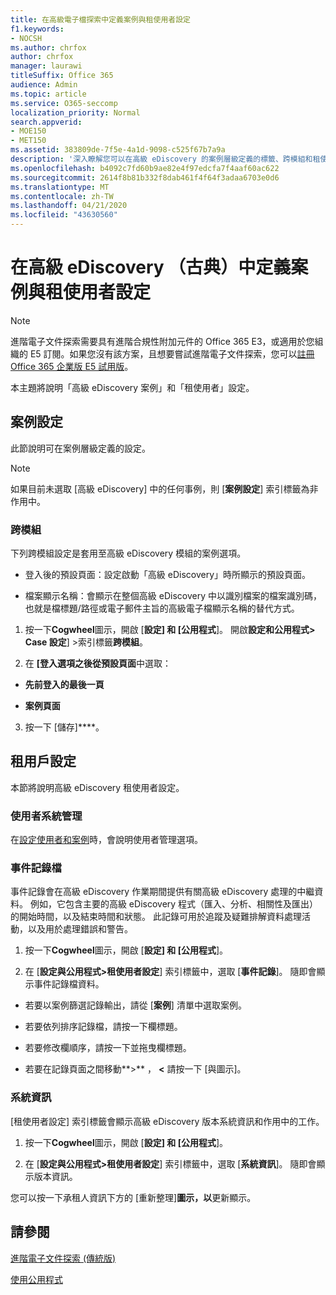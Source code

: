 ```yaml
---
title: 在高級電子檔探索中定義案例與租使用者設定
f1.keywords:
- NOCSH
ms.author: chrfox
author: chrfox
manager: laurawi
titleSuffix: Office 365
audience: Admin
ms.topic: article
ms.service: O365-seccomp
localization_priority: Normal
search.appverid:
- MOE150
- MET150
ms.assetid: 383809de-7f5e-4a1d-9098-c525f67b7a9a
description: '深入瞭解您可以在高級 eDiscovery 的案例層級定義的標籤、跨模組和租使用者設定。  '
ms.openlocfilehash: b4092c7fd60b9ae82e4f97edcfa7f4aaf60ac622
ms.sourcegitcommit: 2614f8b81b332f8dab461f4f64f3adaa6703e0d6
ms.translationtype: MT
ms.contentlocale: zh-TW
ms.lasthandoff: 04/21/2020
ms.locfileid: "43630560"
---
```

# <a name="define-case-and-tenant-settings-in-advanced-ediscovery-classic"></a>在高級 eDiscovery （古典）中定義案例與租使用者設定

> [!NOTE]
> 進階電子文件探索需要具有進階合規性附加元件的 Office 365 E3，或適用於您組織的 E5 訂閱。如果您沒有該方案，且想要嘗試進階電子文件探索，您可以[註冊 Office 365 企業版 E5 試用版](https://go.microsoft.com/fwlink/p/?LinkID=698279)。 
  
本主題將說明「高級 eDiscovery 案例」和「租使用者」設定。
  
## <a name="case-settings"></a>案例設定

此節說明可在案例層級定義的設定。
  
> [!NOTE]
> 如果目前未選取 [高級 eDiscovery] 中的任何事例，則 [**案例設定**] 索引標籤為非作用中。 
  
### <a name="cross-module"></a>跨模組

下列跨模組設定是套用至高級 eDiscovery 模組的案例選項。
  
- 登入後的預設頁面：設定啟動「高級 eDiscovery」時所顯示的預設頁面。
    
- 檔案顯示名稱：會顯示在整個高級 eDiscovery 中以識別檔案的檔案識別碼，也就是檔標題/路徑或電子郵件主旨的高級電子檔顯示名稱的替代方式。
    
1. 按一下**Cogwheel**圖示，開啟 [**設定] 和 [公用程式**]。 開啟**設定和公用程式\> Case 設定**] \>索引標籤**跨模組**。 
    
2. 在 **[登入選項之後從預設頁面**中選取： 
    
  - **先前登入的最後一頁**
    
  - **案例頁面**
    
3. 按一下 [儲存]****。
    
## <a name="tenant-settings"></a>租用戶設定

本節將說明高級 eDiscovery 租使用者設定。
  
### <a name="user-administration"></a>使用者系統管理

在[設定使用者和案例](set-up-users-and-cases-in-advanced-ediscovery.md)時，會說明使用者管理選項。
  
### <a name="event-log"></a>事件記錄檔

事件記錄會在高級 eDiscovery 作業期間提供有關高級 eDiscovery 處理的中繼資料。 例如，它包含主要的高級 eDiscovery 程式（匯入、分析、相關性及匯出）的開始時間，以及結束時間和狀態。 此記錄可用於追蹤及疑難排解資料處理活動，以及用於處理錯誤和警告。
  
1. 按一下**Cogwheel**圖示，開啟 [**設定] 和 [公用程式**]。 
    
2. 在 [**設定與公用程式\>租使用者設定**] 索引標籤中，選取 [**事件記錄**]。 隨即會顯示事件記錄檔資料。
    
  - 若要以案例篩選記錄輸出，請從 [**案例**] 清單中選取案例。 
    
  - 若要依列排序記錄檔，請按一下欄標題。 
    
  - 若要修改欄順序，請按一下並拖曳欄標題。
    
  - 若要在記錄頁面之間移動**\>** ， **\<** 請按一下 [與圖示]。 
    
### <a name="system-information"></a>系統資訊

[租使用者設定] 索引標籤會顯示高級 eDiscovery 版本系統資訊和作用中的工作。
  
1. 按一下**Cogwheel**圖示，開啟 [**設定] 和 [公用程式**]。 
    
2. 在 [**設定與公用程式\>租使用者設定**] 索引標籤中，選取 [**系統資訊**]。 隨即會顯示版本資訊。
    
您可以按一下承租人資訊下方的 [重新整理]**圖示，以**更新顯示。 
  
## <a name="see-also"></a>請參閱

[進階電子文件探索 (傳統版)](office-365-advanced-ediscovery.md)
  
[使用公用程式](use-advanced-ediscovery-utilities.md)


